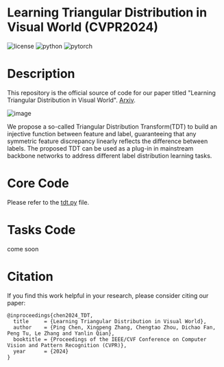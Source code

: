 
# Learning Triangular Distribution in Visual World (CVPR2024)

![license](https://img.shields.io/badge/License-MIT-brightgreen)
![python](https://img.shields.io/badge/Python-3.9-blue)
![pytorch](https://img.shields.io/badge/PyTorch-2.1-orange)

# Description
This repository is the official source of code for our paper titled "Learning Triangular Distribution in Visual World".  [Arxiv](https://arxiv.org/abs/2311.18605).

![image](https://github.com/redcping/TDT/assets/18466019/a617afbc-50a2-4395-bda6-0bba4c950563)



  We propose a so-called Triangular Distribution Transform(TDT) to build an injective function between feature and label, guaranteeing that any symmetric feature discrepancy linearly reflects the difference between labels. The proposed TDT can be used as a plug-in in mainstream backbone networks to address different label distribution learning tasks.


# Core Code
Please refer to the [tdt.py](https://github.com/redcping/TDT/blob/main/tdt.py) file. 
# Tasks Code
come soon
# Citation
If you find this work helpful in your research, please consider citing our paper:
```
@inproceedings{chen2024_TDT,
  title     = {Learning Triangular Distribution in Visual World},
  author    = {Ping Chen, Xingpeng Zhang, Chengtao Zhou, Dichao Fan, Peng Tu, Le Zhang and Yanlin Qian},
  booktitle = {Proceedings of the IEEE/CVF Conference on Computer Vision and Pattern Recognition (CVPR)},
  year      = {2024}
}
```
